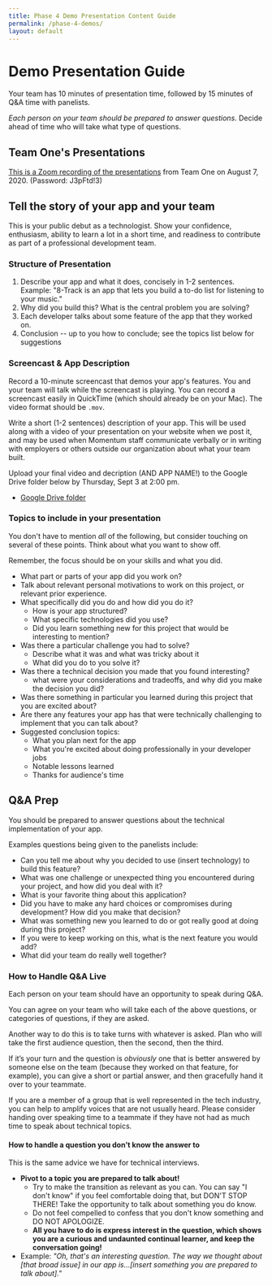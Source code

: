 ```yaml
---
title: Phase 4 Demo Presentation Content Guide
permalink: /phase-4-demos/
layout: default
---
```


# Demo Presentation Guide

Your team has 10 minutes of presentation time, followed by 15 minutes of Q&A time with panelists.

_Each person on your team should be prepared to answer questions_. Decide ahead of time who will take what type of questions.

## Team One's Presentations

[This is a Zoom recording of the presentations](https://us02web.zoom.us/rec/play/65MsI7-o_z03EtKWsgSDBPF5W9Xvequs0SEd_6VemUe0ASVRN1f1ZuYXZ-H2_-T8ccQp0VjD-0btYf9g?startTime=1596808567000) from Team One on August 7, 2020.  (Password: J3pFtd!3)

## Tell the story of your app and your team

This is your public debut as a technologist. Show your confidence, enthusiasm, ability to learn a lot in a short time, and readiness to contribute as part of a professional development team.

### Structure of Presentation

1. Describe your app and what it does, concisely in 1-2 sentences. Example: "8-Track is an app that lets you build a to-do list for listening to your music."
2. Why did you build this? What is the central problem you are solving?
3. Each developer talks about some feature of the app that they worked on.
4. Conclusion -- up to you how to conclude; see the topics list below for suggestions

### Screencast & App Description

Record a 10-minute screencast that demos your app's features. You and your team will talk while the screencast is playing. You can record a screencast easily in QuickTime (which should already be on your Mac). The video format should be `.mov`.

Write a short (1-2 sentences) description of your app. This will be used along with a video of your presentation on your website when we post it, and may be used when Momentum staff communicate verbally or in writing with employers or others outside our organization about what your team built.

Upload your final video and decription (AND APP NAME!) to the Google Drive folder below by Thursday, Sept 3 at 2:00 pm.

- [Google Drive folder](https://drive.google.com/drive/folders/1ykMEbn8D3aMJbvZCUZhatS4DCd4ypqtA?usp=sharing)

### Topics to include in your presentation

You don't have to mention _all_ of the following, but consider touching on several of these points. Think about what you want to show off.

Remember, the focus should be on your skills and what you did.

- What part or parts of your app did you work on?
- Talk about relevant personal motivations to work on this project, or relevant prior experience.
- What specifically did you do and how did you do it?
  - How is your app structured?
  - What specific technologies did you use?
  - Did you learn something new for this project that would be interesting to mention?
- Was there a particular challenge you had to solve?
  - Describe what it was and what was tricky about it
  - What did you do to you solve it?
- Was there a technical decision you made that you found interesting?
  - what were your considerations and tradeoffs, and why did you make the decision you did?
- Was there something in particular you learned during this project that you are excited about?
- Are there any features your app has that were technically challenging to implement that you can talk about?
- Suggested conclusion topics:
  - What you plan next for the app
  - What you're excited about doing professionally in your developer jobs
  - Notable lessons learned
  - Thanks for audience's time

## Q&A Prep

You should be prepared to answer questions about the technical implementation of your app.

Examples questions being given to the panelists include:

- Can you tell me about why you decided to use (insert technology) to build this feature?
- What was one challenge or unexpected thing you encountered during your project, and how did you deal with it?
- What is your favorite thing about this application?
- Did you have to make any hard choices or compromises during development? How did you make that decision?
- What was something new you learned to do or got really good at doing during this project?
- If you were to keep working on this, what is the next feature you would add?
- What did your team do really well together?

### How to Handle Q&A Live

Each person on your team should have an opportunity to speak during Q&A.

You can agree on your team who will take each of the above questions, or categories of questions, if they are asked.

Another way to do this is to take turns with whatever is asked. Plan who will take the first audience question, then the second, then the third.

If it’s your turn and the question is _obviously_ one that is better answered by someone else on the team (because they worked on that feature, for example), you can give a short or partial answer, and then gracefully hand it over to your teammate.

If you are a member of a group that is well represented in the tech industry, you can help to amplify voices that are not usually heard. Please consider handing over speaking time to a teammate if they have not had as much time to speak about technical topics.

#### How to handle a question you don't know the answer to

This is the same advice we have for technical interviews.

- **Pivot to a topic you are prepared to talk about!**
  - Try to make the transition as relevant as you can. You can say "I don't know" if you feel comfortable doing that, but DON'T STOP THERE! Take the opportunity to talk about something you do know.
  - Do not feel compelled to confess that you don't know something and DO NOT APOLOGIZE.
  - **All you have to do is express interest in the question, which shows you are a curious and undaunted continual learner, and keep the conversation going!**
- Example: _"Oh, that's an interesting question. The way we thought about [that broad issue] in our app is...[insert something you are prepared to talk about]."_
